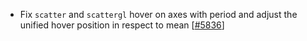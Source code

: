  - Fix `scatter` and `scattergl` hover on axes with period and adjust the unified hover position in respect to mean [[#5836](https://github.com/plotly/plotly.js/pull/5836)]
